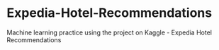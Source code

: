 # Expedia-Hotel-Recommendations
Machine learning practice using the project on Kaggle - Expedia Hotel Recommendations
